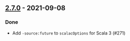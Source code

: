 ## [2.7.0](https://github.com/Kevin-Lee/sbt-devoops/issues?utf8=✓&q=is%3Aissue+is%3Aclosed+milestone%3Amilestone16+-label%3Adeclined) - 2021-09-08

### Done
* Add `-source:future` to `scalacOptions` for Scala 3 (#271)

